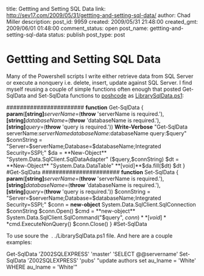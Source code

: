 title: Gettting and Setting SQL Data
link: http://sev17.com/2009/05/31/gettting-and-setting-sql-data/
author: Chad Miller
description: 
post_id: 9959
created: 2009/05/31 21:48:00
created_gmt: 2009/06/01 01:48:00
comment_status: open
post_name: gettting-and-setting-sql-data
status: publish
post_type: post

# Gettting and Setting SQL Data

Many of the Powershell scripts I write either retrieve data from SQL Server or execute a nonquery i.e. delete, insert, update against SQL Server. I find myself reusing a couple of simple functions often enough that posted Get-SqlData and Set-SqlData functions to [poshcode](http://poshcode.org/) as [LibrarySqlData.ps1](http://poshcode.org/1139):

####################### **function** Get-SqlData { **param**(**[string]**$serverName=$(**throw** 'serverName is required.'), **[string]**$databaseName=$(**throw** 'databaseName is required.'), **[string]**$query=$(**throw** 'query is required.')) **Write-Verbose** "Get-SqlData serverName:$serverName databaseName:$databaseName query:$query" $connString = "Server=$serverName;Database=$databaseName;Integrated Security=SSPI;" $da = **New-Object** "System.Data.SqlClient.SqlDataAdapter" ($query,$connString) $dt = **New-Object** "System.Data.DataTable" **[void]**$da.fill($dt) $dt } #Get-SqlData ####################### **function** Set-SqlData { **param**(**[string]**$serverName=$(**throw** 'serverName is required.'), **[string]**$databaseName=$(**throw** 'databaseName is required.'), **[string]**$query=$(**throw** 'query is required.')) $connString = "Server=$serverName;Database=$databaseName;Integrated Security=SSPI;" $conn = **new-object** System.Data.SqlClient.SqlConnection $connString $conn.Open() $cmd = **new-object** System.Data.SqlClient.SqlCommand("$query", $conn) **[void]**$cmd.ExecuteNonQuery() $conn.Close() } #Set-SqlData

To use soure the  . ./LibrarySqlData.ps1 file. And here are a couple examples:

Get-SqlData 'Z002SQLEXPRESS' 'master' 'SELECT @@servername' Set-SqlData 'Z002SQLEXPRESS' 'pubs' "update authors set au_lname = 'White' WHERE au_lname = 'White'"